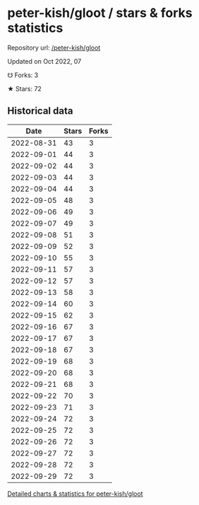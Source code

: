 # peter-kish/gloot / stars & forks statistics

Repository url: [/peter-kish/gloot](https://github.com/peter-kish/gloot)

Updated on Oct 2022, 07

☋ Forks: 3

★ Stars: 72

## Historical data
| Date | Stars | Forks |
|------|-------|-------|
| 2022-08-31 | 43 | 3 | 
| 2022-09-01 | 44 | 3 | 
| 2022-09-02 | 44 | 3 | 
| 2022-09-03 | 44 | 3 | 
| 2022-09-04 | 44 | 3 | 
| 2022-09-05 | 48 | 3 | 
| 2022-09-06 | 49 | 3 | 
| 2022-09-07 | 49 | 3 | 
| 2022-09-08 | 51 | 3 | 
| 2022-09-09 | 52 | 3 | 
| 2022-09-10 | 55 | 3 | 
| 2022-09-11 | 57 | 3 | 
| 2022-09-12 | 57 | 3 | 
| 2022-09-13 | 58 | 3 | 
| 2022-09-14 | 60 | 3 | 
| 2022-09-15 | 62 | 3 | 
| 2022-09-16 | 67 | 3 | 
| 2022-09-17 | 67 | 3 | 
| 2022-09-18 | 67 | 3 | 
| 2022-09-19 | 68 | 3 | 
| 2022-09-20 | 68 | 3 | 
| 2022-09-21 | 68 | 3 | 
| 2022-09-22 | 70 | 3 | 
| 2022-09-23 | 71 | 3 | 
| 2022-09-24 | 72 | 3 | 
| 2022-09-25 | 72 | 3 | 
| 2022-09-26 | 72 | 3 | 
| 2022-09-27 | 72 | 3 | 
| 2022-09-28 | 72 | 3 | 
| 2022-09-29 | 72 | 3 | 


[Detailed charts & statistics for peter-kish/gloot](https://reviewgithub.com/rep/peter-kish/gloot)
